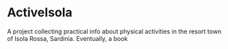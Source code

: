 # ActiveIsola
A project collecting practical info about physical activities in the resort town of Isola Rossa, Sardinia. Eventually, a book
